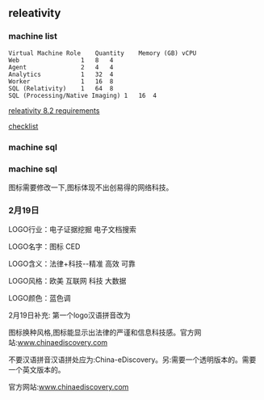 ## releativity

### machine list

	Virtual Machine Role	Quantity	Memory (GB)	vCPU
	Web					1	8	4
	Agent				2	4	4
	Analytics			1	32	4
	Worker				1	16	8
	SQL (Relativity)	1	64	8
	SQL (Processing/Native Imaging)	1	16	4
	
[releativity 8.2 requirements](https://help.kcura.com/8.2/index.htm#Installing_and_Upgrading/System_requirements/System_requirements.htm#Hardware)

[checklist](https://help.kcura.com/8.2/Content/Installing_and_Upgrading/Pre-installation/Relativity_-_Installation_Accounts_and_Directories_List.docx)

### machine sql

### machine sql

图标需要修改一下,图标体现不出创易得的网络科技。

### 2月19日

LOGO行业：电子证据挖掘 电子文档搜索
LOGO名字：图标 CED
LOGO含义：法律+科技--精准 高效 可靠
LOGO风格：欧美 互联网 科技 大数据
LOGO颜色：蓝色调
2月19日补充:
第一个logo汉语拼音改为
图标换种风格,图标能显示出法律的严谨和信息科技感。官方网站:www.chinaediscovery.com 
不要汉语拼音汉语拼处应为:China-eDiscovery。另:需要一个透明版本的。需要一个英文版本的。 
官方网站:www.chinaediscovery.com